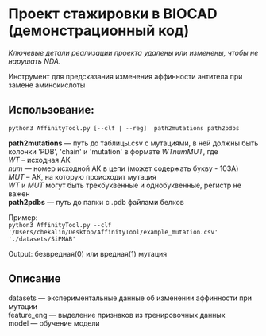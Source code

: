 # Проект стажировки в BIOCAD (демонстрационный код)
*Ключевые детали реализации проекта удалены или изменены, чтобы не нарушать NDA.*


Инструмент для предсказания изменения аффинности антитела при замене аминокислоты

## Использование:  
`python3 AffinityTool.py [--clf | --reg]  path2mutations path2pdbs`  

**path2mutations** — путь до таблицы.csv с мутациями, в ней должны быть колонки 'PDB', 'chain' и 'mutation' в формате *WTnumMUT*, где  
*WT* – исходная АК  
*num* — номер исходной АК в цепи (может содержать букву - 103A)  
*MUT* – АК, на которую происходит мутация  
*WT* и *MUT* могут быть трехбуквенные и однобуквенные, регистр не важен  
**path2pdbs** — путь до папки с .pdb файлами белков

Пример:  
`python3 AffinityTool.py --clf '/Users/chekalin/Desktop/AffinityTool/example_mutation.csv' './datasets/SiPMAB'`

Output: безвредная(0) или вредная(1) мутация

## Описание
datasets — экспериментальные данные об изменении аффинности при мутации  
feature_eng — выделение признаков из тренировочных данных  
model — обучение модели



